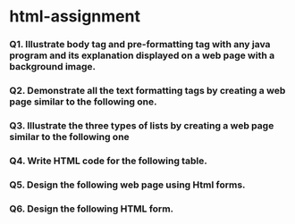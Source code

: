 # html-assignment
### Q1. Illustrate body tag and pre-formatting tag with any java program and its explanation displayed on a web page with a background image.
### Q2. Demonstrate all the text formatting tags by creating a web page similar to the following one.
### Q3. Illustrate the three types of lists by creating a web page similar to the following one
### Q4. Write HTML code for the following table.
### Q5. Design the following web page using Html forms.
### Q6. Design the following HTML form.
